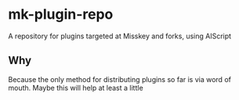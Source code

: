# mk-plugin-repo

A repository for plugins targeted at Misskey and forks, using AIScript

## Why

Because the only method for distributing plugins so far is via word of mouth.
Maybe this will help at least a little
